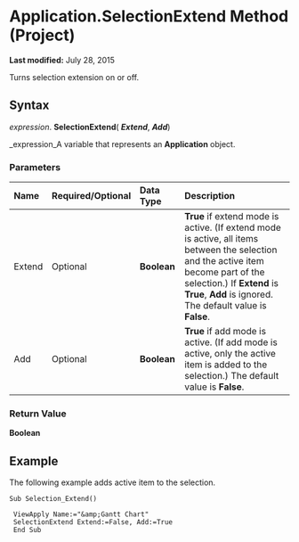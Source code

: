 
# Application.SelectionExtend Method (Project)

 **Last modified:** July 28, 2015

Turns selection extension on or off.

## Syntax

 _expression_. **SelectionExtend**( **_Extend_**,  **_Add_**)

 _expression_A variable that represents an  **Application** object.


### Parameters



|**Name**|**Required/Optional**|**Data Type**|**Description**|
|:-----|:-----|:-----|:-----|
|Extend|Optional| **Boolean**| **True** if extend mode is active. (If extend mode is active, all items between the selection and the active item become part of the selection.) If **Extend** is **True**,  **Add** is ignored. The default value is **False**.|
|Add|Optional| **Boolean**| **True** if add mode is active. (If add mode is active, only the active item is added to the selection.) The default value is **False**.|

### Return Value

 **Boolean**


## Example

The following example adds active item to the selection.


```
Sub Selection_Extend() 
 
 ViewApply Name:="&amp;Gantt Chart" 
 SelectionExtend Extend:=False, Add:=True 
 End Sub
```

